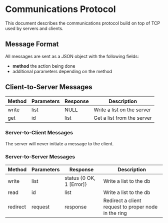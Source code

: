 # Communications Protocol

This document describes the communications protocol build on top of TCP used by servers and clients.

## Message Format

All messages are sent as a JSON object with the following fields:
 - **method** the action being done
 - additional parameters depending on the method

## Client-to-Server Messages

| Method | Parameters | Response | Description                |
|--------|------------|----------|----------------------------|
| write  | list       | NULL     | Write a list on the server |
| get    | id         | list     | Get a list from the server |

### Server-to-Client Messages

The server will never initiate a message to the client.

### Server-to-Server Messages

| Method   | Parameters | Response                 | Description                                          |
|----------|------------|--------------------------|------------------------------------------------------|
| write    | list       | status {0 OK, 1 [Error]} | Write a list to the db                               |
| read     | id         | list                     | Write a list to the db                               |
| redirect | request    | response                 | Redirect a client request to proper node in the ring |
